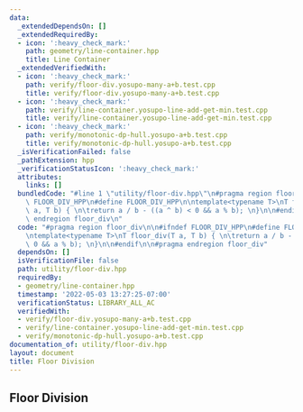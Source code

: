 ```yaml
---
data:
  _extendedDependsOn: []
  _extendedRequiredBy:
  - icon: ':heavy_check_mark:'
    path: geometry/line-container.hpp
    title: Line Container
  _extendedVerifiedWith:
  - icon: ':heavy_check_mark:'
    path: verify/floor-div.yosupo-many-a+b.test.cpp
    title: verify/floor-div.yosupo-many-a+b.test.cpp
  - icon: ':heavy_check_mark:'
    path: verify/line-container.yosupo-line-add-get-min.test.cpp
    title: verify/line-container.yosupo-line-add-get-min.test.cpp
  - icon: ':heavy_check_mark:'
    path: verify/monotonic-dp-hull.yosupo-a+b.test.cpp
    title: verify/monotonic-dp-hull.yosupo-a+b.test.cpp
  _isVerificationFailed: false
  _pathExtension: hpp
  _verificationStatusIcon: ':heavy_check_mark:'
  attributes:
    links: []
  bundledCode: "#line 1 \"utility/floor-div.hpp\"\n#pragma region floor_div\n\n#ifndef\
    \ FLOOR_DIV_HPP\n#define FLOOR_DIV_HPP\n\ntemplate<typename T>\nT floor_div(T\
    \ a, T b) { \n\treturn a / b - ((a ^ b) < 0 && a % b); \n}\n\n#endif\n\n#pragma\
    \ endregion floor_div\n"
  code: "#pragma region floor_div\n\n#ifndef FLOOR_DIV_HPP\n#define FLOOR_DIV_HPP\n\
    \ntemplate<typename T>\nT floor_div(T a, T b) { \n\treturn a / b - ((a ^ b) <\
    \ 0 && a % b); \n}\n\n#endif\n\n#pragma endregion floor_div"
  dependsOn: []
  isVerificationFile: false
  path: utility/floor-div.hpp
  requiredBy:
  - geometry/line-container.hpp
  timestamp: '2022-05-03 13:27:25-07:00'
  verificationStatus: LIBRARY_ALL_AC
  verifiedWith:
  - verify/floor-div.yosupo-many-a+b.test.cpp
  - verify/line-container.yosupo-line-add-get-min.test.cpp
  - verify/monotonic-dp-hull.yosupo-a+b.test.cpp
documentation_of: utility/floor-div.hpp
layout: document
title: Floor Division
---
```


## Floor Division